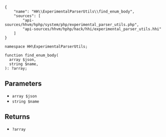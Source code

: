 ``` yamlmeta
{
    "name": "HH\\ExperimentalParserUtils\\find_enum_body",
    "sources": [
        "api-sources/hhvm/hphp/system/php/experimental_parser_utils.php",
        "api-sources/hhvm/hphp/hack/hhi/experimental_parser_utils.hhi"
    ]
}
```




``` Hack
namespace HH\ExperimentalParserUtils;

function find_enum_body(
  array $json,
  string $name,
): ?array;
```




## Parameters




+ ` array $json `
+ ` string $name `




## Returns




* ` ?array `
<!-- HHAPIDOC -->
